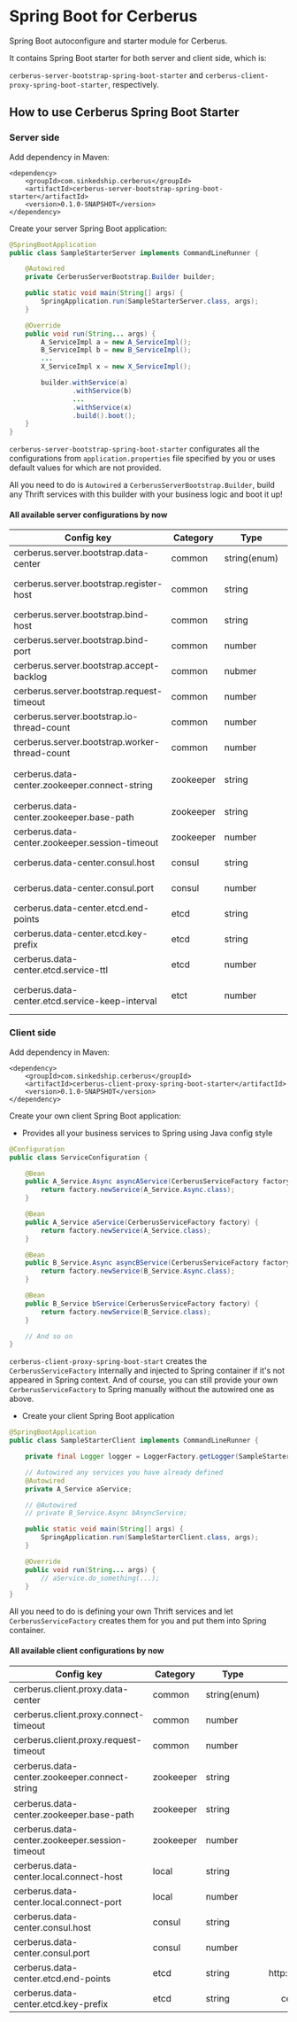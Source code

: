 # Spring Boot for Cerberus

Spring Boot autoconfigure and starter module for Cerberus.

It contains Spring Boot starter for both server and client side, which is:

```cerberus-server-bootstrap-spring-boot-starter``` and ```cerberus-client-proxy-spring-boot-starter```, respectively.

## How to use Cerberus Spring Boot Starter

### Server side

Add dependency in Maven:

```maven
<dependency>
    <groupId>com.sinkedship.cerberus</groupId>
    <artifactId>cerberus-server-bootstrap-spring-boot-starter</artifactId>
    <version>0.1.0-SNAPSHOT</version>
</dependency>
```

Create your server Spring Boot application:

```java
@SpringBootApplication
public class SampleStarterServer implements CommandLineRunner {

    @Autowired
    private CerberusServerBootstrap.Builder builder;

    public static void main(String[] args) {
        SpringApplication.run(SampleStarterServer.class, args);
    }

    @Override
    public void run(String... args) {
        A_ServiceImpl a = new A_ServiceImpl();
        B_ServiceImpl b = new B_ServiceImpl();
        ...
        X_ServiceImpl x = new X_ServiceImpl();

        builder.withService(a)
                .withService(b)
                ...
                .withService(x)
                .build().boot();
    }
}
```

```cerberus-server-bootstrap-spring-boot-starter``` configurates all the configurations from ```application.properties``` file specified by you or uses default values for which are not provided.

All you need to do is ```Autowired``` a ```CerberusServerBootstrap.Builder```, build any Thrift services with this builder with your business logic and boot it up!

#### All available server configurations by now

Config key|Category|Type|Default value|Remark
---|---|---|---:|:---
cerberus.server.bootstrap.data-center|common|string(enum)|local|Data center used by Cerberus
cerberus.server.bootstrap.register-host|common|string|an available inet IPv4 address|Host address(an external or internal address) that registered to data center
cerberus.server.bootstrap.bind-host|common|string|an available inet IPv4 address|Binding host for server
cerberus.server.bootstrap.bind-port|common|number|an available arbitrary port number|Binding port for server
cerberus.server.bootstrap.accept-backlog|common|nubmer|1024|Underlying netty accept backlog
cerberus.server.bootstrap.request-timeout|common|number|60000|Request time-out for any Thrift RPC call, measured in ***millisecond***
cerberus.server.bootstrap.io-thread-count|common|number|3|Thread counts used by underlying netty I/O event loop group
cerberus.server.bootstrap.worker-thread-count|common|number|available processors * 2|Thread counts used by underlying netty worker event loop group
cerberus.data-center.zookeeper.connect-string|zookeeper|string|localhost:2181|Connection string used to connect to Zookeeper: ***$HOST_1:$PORT_1,...,$HOST_X:$PORT_X***
cerberus.data-center.zookeeper.base-path|zookeeper|string|cerberus|Path used as 'ROOT' path in Zookeeper
cerberus.data-center.zookeeper.session-timeout|zookeeper|number|15000|Zookeeper session timeout, measured in ***millisecond***
cerberus.data-center.consul.host|consul|string|localhost|Connecting host to Consul client agent
cerberus.data-center.consul.port|consul|number|8500|Connecting port to Consul client agent
cerberus.data-center.etcd.end-points|etcd|string|http://localhost:2379|Endpoint urls to Etcd client
cerberus.data-center.etcd.key-prefix|etcd|string|cerberus/services|Keys' prefix used to register service
cerberus.data-center.etcd.service-ttl|etcd|number|5000|Service time to live in Etcd, measure in ***millisecond***
cerberus.data-center.etcd.service-keep-interval|etct|number|3000|Interval to keep service alive which should be smaller than ttl, measure in ***millisecond***

### Client side

Add dependency in Maven:

```maven
<dependency>
    <groupId>com.sinkedship.cerberus</groupId>
    <artifactId>cerberus-client-proxy-spring-boot-starter</artifactId>
    <version>0.1.0-SNAPSHOT</version>
</dependency>
```

Create your own client Spring Boot application:

* Provides all your business services to Spring using Java config style

```java
@Configuration
public class ServiceConfiguration {

    @Bean
    public A_Service.Async asyncAService(CerberusServiceFactory factory) {
        return factory.newService(A_Service.Async.class);
    }

    @Bean
    public A_Service aService(CerberusServiceFactory factory) {
        return factory.newService(A_Service.class);
    }

    @Bean
    public B_Service.Async asyncBService(CerberusServiceFactory factory) {
        return factory.newService(B_Service.Async.class);
    }

    @Bean
    public B_Service bService(CerberusServiceFactory factory) {
        return factory.newService(B_Service.class);
    }

    // And so on
}
```

```cerberus-client-proxy-spring-boot-start``` creates the ```CerberusServiceFactory``` internally and injected to Spring container if it's not appeared in Spring context. And of course, you can still provide your own ```CerberusServiceFactory``` to Spring manually without the autowired one as above.

* Create your client Spring Boot application

```java
@SpringBootApplication
public class SampleStarterClient implements CommandLineRunner {

    private final Logger logger = LoggerFactory.getLogger(SampleStarterClient.class);

    // Autowired any services you have already defined
    @Autowired
    private A_Service aService;

    // @Autowired
    // private B_Service.Async bAsyncService;

    public static void main(String[] args) {
        SpringApplication.run(SampleStarterClient.class, args);
    }

    @Override
    public void run(String... args) {
        // aService.do_something(...);
    }
}
```

All you need to do is defining your own Thrift services and let ```CerberusServiceFactory``` creates them for you and put them into Spring container.

#### All available client configurations by now

Config key|Category|Type|Default value|Remark
---|---|---|---:|:---
cerberus.client.proxy.data-center|common|string(enum)|local|Data center used by Cerberus
cerberus.client.proxy.connect-timeout|common|number|500|Connection timeout, measured in ***millisecond***
cerberus.client.proxy.request-timeout|common|number|60000|Request timeout for a Thrift RPC call, measured in ***millisecond***
cerberus.data-center.zookeeper.connect-string|zookeeper|string|localhost:2181|Connection string used to connect to Zookeeper: ***$HOST_1:$PORT_1,...,$HOST_X:$PORT_X***
cerberus.data-center.zookeeper.base-path|zookeeper|string|cerberus|Path used as 'ROOT' path in Zookeeper
cerberus.data-center.zookeeper.session-timeout|zookeeper|number|15000|Zookeeper session timeout, measured in ***millisecond***
cerberus.data-center.local.connect-host|local|string|localhost|Host used to connect to remote server in Local data center mode
cerberus.data-center.local.connect-port|local|number|0|Port used to connect to remove server in Local data center mode
cerberus.data-center.consul.host|consul|string|localhost|Connecting host to Consul client agent
cerberus.data-center.consul.port|consul|number|8500|Connecting port to Consul client agent
cerberus.data-center.etcd.end-points|etcd|string|http://localhost:2379|Endpoint urls to Etcd client
cerberus.data-center.etcd.key-prefix|etcd|string|cerberus/services|Keys' prefix used to register service